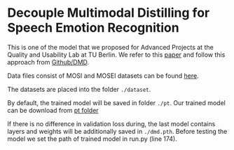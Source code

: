# Decouple Multimodal Distilling for Speech Emotion Recognition
This is one of the model that we proposed for Advanced Projects at the Quality and Usability Lab at TU Berlin. We refer to this [paper](https://arxiv.org/pdf/2303.13802.pdf) and follow this approach from [Github/DMD](https://github.com/mdswyz/DMD/tree/main).

Data files consist of MOSI and MOSEI datasets can be found [here](https://drive.google.com/drive/folders/17eayDmZSljt3Sf-V1qPr_c-UlC3rJ9gE?usp=drive_link).

The datasets are placed into the folder `./dataset`. 

By default, the trained model will be saved in folder `./pt`. Our trained model can be download from [pt folder](https://drive.google.com/drive/folders/1gul8V-dBdH9LkALqPouIqJ3j4R7Dn6l4?usp=drive_link)

If there is no difference in validation loss during, the last model contains layers and weights will be additionally saved in `./dmd.pth`.
Before testing the model we set the path of trained model in run.py (line 174). 
